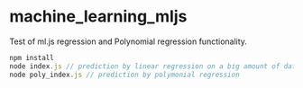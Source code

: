 # machine_learning_mljs
Test of ml.js regression and Polynomial regression functionality.
```javascript
npm install
node index.js // prediction by linear regression on a big amount of data
node poly_index.js // prediction by polymonial regression
```
